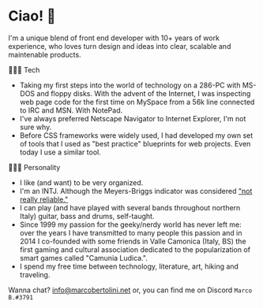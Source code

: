 # Ciao! 👋

I'm a unique blend of front end developer with 10+ years of work experience, who loves turn design and ideas into clear, scalable and maintenable products. 

👨🏻‍💻 Tech
- Taking my first steps into the world of technology on a 286-PC with MS-DOS and floppy disks. With the advent of the Internet, I was inspecting web page code for the first time on MySpace from a 56k line connected to IRC and MSN. With NotePad.
- I've always preferred Netscape Navigator to Internet Explorer, I'm not sure why.
- Before CSS frameworks were widely used, I had developed my own set of tools that I used as "best practice" blueprints for web projects. Even today I use a similar tool.

🧙🏻‍♂️ Personality
- I like (and want) to be very organized.
- I'm an INTJ. Although the Meyers-Briggs indicator was considered ["not really reliable."](https://www.bbc.com/news/blogs-echochambers-28315137)
- I can play (and have played with several bands throughout northern Italy) guitar, bass and drums, self-taught.
- Since 1999 my passion for the geeky/nerdy world has never left me: over the years I have transmitted to many people this passion and in 2014 I co-founded with some friends in Valle Camonica (Italy, BS) the first gaming and cultural association dedicated to the popularization of smart games called "Camunia Ludica.".
- I spend my free time between technology, literature, art, hiking and traveling.

Wanna chat? info@marcobertolini.net or, you can find me on Discord `Marco B.#3791`
